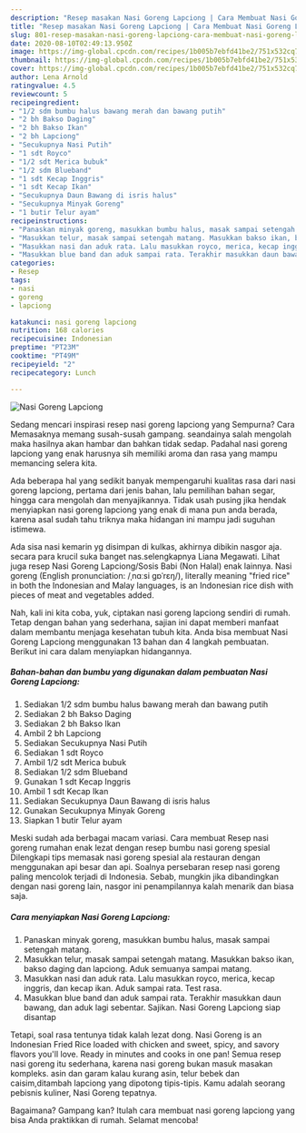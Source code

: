 ```yaml
---
description: "Resep masakan Nasi Goreng Lapciong | Cara Membuat Nasi Goreng Lapciong Yang Enak dan Simpel"
title: "Resep masakan Nasi Goreng Lapciong | Cara Membuat Nasi Goreng Lapciong Yang Enak dan Simpel"
slug: 801-resep-masakan-nasi-goreng-lapciong-cara-membuat-nasi-goreng-lapciong-yang-enak-dan-simpel
date: 2020-08-10T02:49:13.950Z
image: https://img-global.cpcdn.com/recipes/1b005b7ebfd41be2/751x532cq70/nasi-goreng-lapciong-foto-resep-utama.jpg
thumbnail: https://img-global.cpcdn.com/recipes/1b005b7ebfd41be2/751x532cq70/nasi-goreng-lapciong-foto-resep-utama.jpg
cover: https://img-global.cpcdn.com/recipes/1b005b7ebfd41be2/751x532cq70/nasi-goreng-lapciong-foto-resep-utama.jpg
author: Lena Arnold
ratingvalue: 4.5
reviewcount: 5
recipeingredient:
- "1/2 sdm bumbu halus bawang merah dan bawang putih"
- "2 bh Bakso Daging"
- "2 bh Bakso Ikan"
- "2 bh Lapciong"
- "Secukupnya Nasi Putih"
- "1 sdt Royco"
- "1/2 sdt Merica bubuk"
- "1/2 sdm Blueband"
- "1 sdt Kecap Inggris"
- "1 sdt Kecap Ikan"
- "Secukupnya Daun Bawang di isris halus"
- "Secukupnya Minyak Goreng"
- "1 butir Telur ayam"
recipeinstructions:
- "Panaskan minyak goreng, masukkan bumbu halus, masak sampai setengah matang."
- "Masukkan telur, masak sampai setengah matang. Masukkan bakso ikan, bakso daging dan lapciong. Aduk semuanya sampai matang."
- "Masukkan nasi dan aduk rata. Lalu masukkan royco, merica, kecap inggris, dan kecap ikan. Aduk sampai rata. Test rasa."
- "Masukkan blue band dan aduk sampai rata. Terakhir masukkan daun bawang, dan aduk lagi sebentar. Sajikan. Nasi Goreng Lapciong siap disantap"
categories:
- Resep
tags:
- nasi
- goreng
- lapciong

katakunci: nasi goreng lapciong 
nutrition: 168 calories
recipecuisine: Indonesian
preptime: "PT23M"
cooktime: "PT49M"
recipeyield: "2"
recipecategory: Lunch

---
```



![Nasi Goreng Lapciong](https://img-global.cpcdn.com/recipes/1b005b7ebfd41be2/751x532cq70/nasi-goreng-lapciong-foto-resep-utama.jpg)

Sedang mencari inspirasi resep nasi goreng lapciong yang Sempurna? Cara Memasaknya memang susah-susah gampang. seandainya salah mengolah maka hasilnya akan hambar dan bahkan tidak sedap. Padahal nasi goreng lapciong yang enak harusnya sih memiliki aroma dan rasa yang mampu memancing selera kita.

Ada beberapa hal yang sedikit banyak mempengaruhi kualitas rasa dari nasi goreng lapciong, pertama dari jenis bahan, lalu pemilihan bahan segar, hingga cara mengolah dan menyajikannya. Tidak usah pusing jika hendak menyiapkan nasi goreng lapciong yang enak di mana pun anda berada, karena asal sudah tahu triknya maka hidangan ini mampu jadi suguhan istimewa.

Ada sisa nasi kemarin yg disimpan di kulkas, akhirnya dibikin nasgor aja. secara para krucil suka banget nas.selengkapnya Liana Megawati. Lihat juga resep Nasi Goreng Lapciong/Sosis Babi (Non Halal) enak lainnya. Nasi goreng (English pronunciation: /ˌnɑːsi ɡɒˈrɛŋ/), literally meaning &#34;fried rice&#34; in both the Indonesian and Malay languages, is an Indonesian rice dish with pieces of meat and vegetables added.


Nah, kali ini kita coba, yuk, ciptakan nasi goreng lapciong sendiri di rumah. Tetap dengan bahan yang sederhana, sajian ini dapat memberi manfaat dalam membantu menjaga kesehatan tubuh kita. Anda bisa membuat Nasi Goreng Lapciong menggunakan 13 bahan dan 4 langkah pembuatan. Berikut ini cara dalam menyiapkan hidangannya.

<!--inarticleads1-->

##### Bahan-bahan dan bumbu yang digunakan dalam pembuatan Nasi Goreng Lapciong:

1. Sediakan 1/2 sdm bumbu halus bawang merah dan bawang putih
1. Sediakan 2 bh Bakso Daging
1. Sediakan 2 bh Bakso Ikan
1. Ambil 2 bh Lapciong
1. Sediakan Secukupnya Nasi Putih
1. Sediakan 1 sdt Royco
1. Ambil 1/2 sdt Merica bubuk
1. Sediakan 1/2 sdm Blueband
1. Gunakan 1 sdt Kecap Inggris
1. Ambil 1 sdt Kecap Ikan
1. Sediakan Secukupnya Daun Bawang di isris halus
1. Gunakan Secukupnya Minyak Goreng
1. Siapkan 1 butir Telur ayam


Meski sudah ada berbagai macam variasi. Cara membuat Resep nasi goreng rumahan enak lezat dengan resep bumbu nasi goreng spesial Dilengkapi tips memasak nasi goreng spesial ala restauran dengan menggunakan api besar dan api. Soalnya persebaran resep nasi goreng paling mencolok terjadi di Indonesia. Sebab, mungkin jika dibandingkan dengan nasi goreng lain, nasgor ini penampilannya kalah menarik dan biasa saja. 

<!--inarticleads2-->

##### Cara menyiapkan Nasi Goreng Lapciong:

1. Panaskan minyak goreng, masukkan bumbu halus, masak sampai setengah matang.
1. Masukkan telur, masak sampai setengah matang. Masukkan bakso ikan, bakso daging dan lapciong. Aduk semuanya sampai matang.
1. Masukkan nasi dan aduk rata. Lalu masukkan royco, merica, kecap inggris, dan kecap ikan. Aduk sampai rata. Test rasa.
1. Masukkan blue band dan aduk sampai rata. Terakhir masukkan daun bawang, dan aduk lagi sebentar. Sajikan. Nasi Goreng Lapciong siap disantap


Tetapi, soal rasa tentunya tidak kalah lezat dong. Nasi Goreng is an Indonesian Fried Rice loaded with chicken and sweet, spicy, and savory flavors you&#39;ll love. Ready in minutes and cooks in one pan! Semua resep nasi goreng itu sederhana, karena nasi goreng bukan masuk masakan kompleks. asin dan garam kalau kurang asin, telur bebek dan caisim,ditambah lapciong yang dipotong tipis-tipis. Kamu adalah seorang pebisnis kuliner, Nasi Goreng tepatnya. 

Bagaimana? Gampang kan? Itulah cara membuat nasi goreng lapciong yang bisa Anda praktikkan di rumah. Selamat mencoba!
